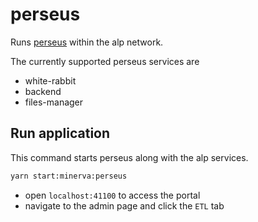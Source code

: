 # perseus

Runs [perseus](https://github.com/OHDSI/Perseus) within the alp network.

The currently supported perseus services are
- white-rabbit
- backend
- files-manager

## Run application

This command starts perseus along with the alp services.
```bash
yarn start:minerva:perseus
```

- open `localhost:41100` to access the portal
- navigate to the admin page and click the `ETL` tab 
